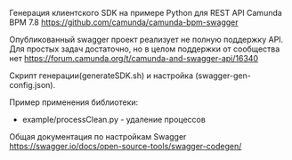 Генерация клиентского SDK  на примере Python для REST API Camunda BPM 7.8 https://github.com/camunda/camunda-bpm-swagger

Опубликованный swagger проект реализует не полную поддержку API. Для простых задач достаточно, но в целом поддержки от сообщества нет https://forum.camunda.org/t/camunda-and-swagger-api/16340

Скрипт генерации(generateSDK.sh) и настройка (swagger-gen-config.json).

Пример применения библиотеки: 
- example/processClean.py -  удаление процессов

Общая документация по настройкам  Swagger https://swagger.io/docs/open-source-tools/swagger-codegen/

